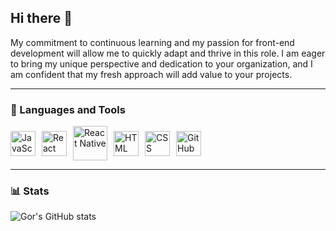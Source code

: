 ## Hi there 👋

My commitment to continuous learning and my passion for
front-end development will allow me to quickly adapt and
thrive in this role. I am eager to bring my unique perspective
and dedication to your organization, and I am confident that
my fresh approach will add value to your projects.

---

### 🧰 Languages and Tools

<div style="display: flex; align-items: center; gap: 10px; flex-wrap: wrap; ">
  <img alt="JavaScript" width="40px" src="https://cdn.jsdelivr.net/gh/devicons/devicon/icons/javascript/javascript-plain.svg" />
  <img alt="React" width="40px" src="https://cdn.jsdelivr.net/gh/devicons/devicon/icons/react/react-original.svg" />
  <img alt="React Native" width="55px" src="https://cdn.worldvectorlogo.com/logos/react-native-1.svg" />
  <img alt="HTML" width="40px" src="https://cdn.jsdelivr.net/gh/devicons/devicon/icons/html5/html5-plain.svg" />
  <img alt="CSS" width="40px" src="https://cdn.jsdelivr.net/gh/devicons/devicon/icons/css3/css3-plain.svg" />
  <img alt="GitHub" width="40px" src="https://cdn.jsdelivr.net/gh/devicons/devicon/icons/github/github-original.svg" />
</div>

---

### 📊 Stats

![Gor's GitHub stats](https://github-readme-stats.vercel.app/api?username=GorSoghomonian&show_icons=true&theme=gruvbox)
